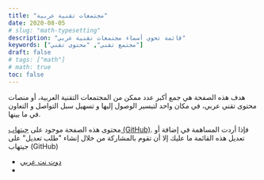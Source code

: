 ```yaml
---
title: "مجتمعات تقنية عربية"
date: 2020-08-05
# slug: "math-typesetting"
description: "قائمة تحوي أسماء مجتمعات تقنية عربي"
keywords: ["مجتمع تقني", "محتوى تقني"]
draft: false
# tags: ["math"]
# math: true
toc: false
---
```


هدف هذه الصفحة هي جمع أكبر عدد ممكن من المجتمعات التقنية العربية، أو منصات محتوى تقني عربي، في مكان واحد لتيسير الوصول إليها و تسهيل سبل التواصل و التعاون في ما بينها. 

محتوى هذه الصفحة موجود على [جيتهاب (GitHub)](https://github.com/eashi/arab-tech-communities). فإذا أردت المساهمة في إضافة أو تعديل هذه القائمة ما عليك إلا أن تقوم بالمشاركة من خلال إنشاء "طلب تعديل" على جيتهاب (GitHub)
<!--more-->

* [دوت نت عربي](https://dotnetarabi.com)
* 
